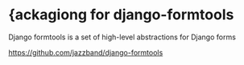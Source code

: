 # {ackagiong for django-formtools

Django formtools is a set of high-level abstractions for Django forms

https://github.com/jazzband/django-formtools

